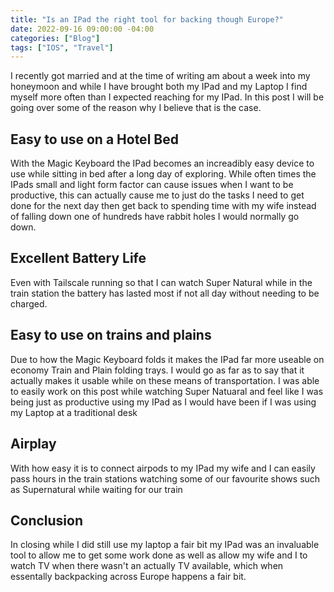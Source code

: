 ```yaml
---
title: "Is an IPad the right tool for backing though Europe?"
date: 2022-09-16 09:00:00 -04:00
categories: ["Blog"]
tags: ["IOS", "Travel"]
---
```

I recently got married and at the time of writing am about a week into my honeymoon and while I have brought both my IPad and my Laptop I find myself more often than I expected reaching for my IPad. In this post I will be going over some of the reason why I believe that is the case.

## Easy to use on a Hotel Bed
With the Magic Keyboard the IPad becomes an increadibly easy device to use while sitting in bed after a long day of exploring. While often times the IPads small and light form factor can cause issues when I want to be productive, this can actually cause me to just do the tasks I need to get done for the next day then get back to spending time with my wife instead of falling down one of hundreds have rabbit holes I would normally go down.

## Excellent Battery Life
Even with Tailscale running so that I can watch Super Natural while in the train station the battery has lasted most if not all day without needing to be charged.

## Easy to use on trains and plains
Due to how the Magic Keyboard folds it makes the IPad far more useable on economy Train and Plain folding trays. I would go as far as to say that it actually makes it usable while on these means of transportation. I was able to easily work on this post while watching Super Natuaral and feel like I was being just as productive using my IPad as I would have been if I was using my Laptop at a traditional desk

## Airplay
With how easy it is to connect airpods to my IPad my wife and I can easily pass hours in the train stations watching some of our favourite shows such as Supernatural while waiting for our train

## Conclusion
In closing while I did still use my laptop a fair bit my IPad was an invaluable tool to allow me to get some work done as well as allow my wife and I to watch TV when there wasn't an actually TV available, which when essentally backpacking across Europe happens a fair bit.

